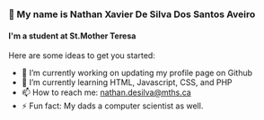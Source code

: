 ### 👋 My name is Nathan Xavier De Silva Dos Santos Aveiro
#### I'm a student at St.Mother Teresa

Here are some ideas to get you started:

- 🔭 I’m currently working on updating my profile page on Github
- 🌱 I’m currently learning HTML, Javascript, CSS, and PHP
- 📫 How to reach me: nathan.desilva@mths.ca
- ⚡ Fun fact: My dads a computer scientist as well.

